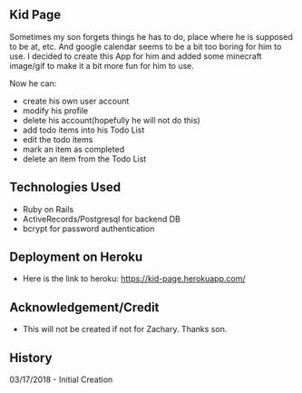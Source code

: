 ## Kid Page

Sometimes my son forgets things he has to do, place where he is supposed to be at, etc. And google calendar seems to be a bit too boring for him to use. I decided to create this App for him and added some minecraft image/gif to make it a bit more fun for him to use.

Now he can:
* create his own user account
* modify his profile
* delete his account(hopefully he will not do this)
* add todo items into his Todo List
* edit the todo items
* mark an item as completed
* delete an item from the Todo List

## Technologies Used
* Ruby on Rails
* ActiveRecords/Postgresql for backend DB
* bcrypt for password authentication

## Deployment on Heroku
* Here is the link to heroku: https://kid-page.herokuapp.com/

## Acknowledgement/Credit
* This will not be created if not for Zachary. Thanks son.

## History
03/17/2018 - Initial Creation
